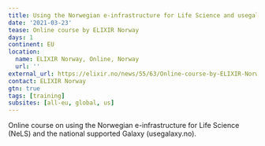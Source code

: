 ```yaml
---
title: Using the Norwegian e-infrastructure for Life Science and usegalaxy.no
date: '2021-03-23'
tease: Online course by ELIXIR Norway
days: 1
continent: EU
location:
  name: ELIXIR Norway, Online, Norway
  url: ''
external_url: https://elixir.no/news/55/63/Online-course-by-ELIXIR-Norway-Using-the-Norwegian-e-infrastructure-for-Life-Science-and-usegalaxy.no
contact: ELIXIR Norway
gtn: true
tags: [training]
subsites: [all-eu, global, us]
---
```


Online course on using the Norwegian e-infrastructure for Life Science (NeLS) and the national supported Galaxy (usegalaxy.no).